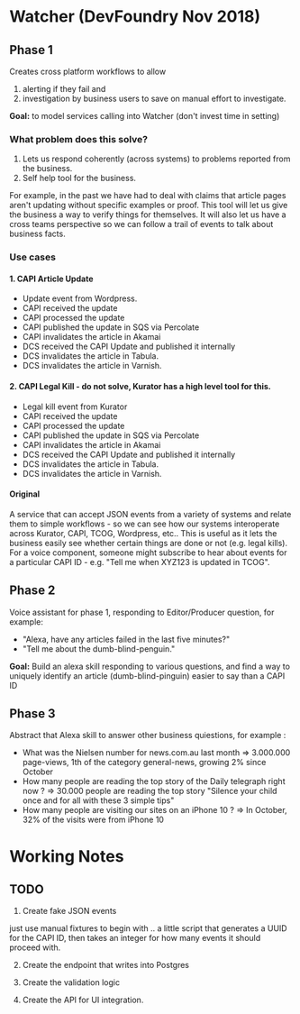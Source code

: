 # Watcher (DevFoundry Nov 2018)


## Phase 1

Creates cross platform workflows to allow

1. alerting if they fail and
2. investigation by business users to save on manual effort to investigate.

**Goal:** to model services calling into Watcher (don't invest time in setting)

### What problem does this solve?

1. Lets us respond coherently (across systems) to problems reported from the business.
2. Self help tool for the business.

For example, in the past we have had to deal with claims that article pages aren't updating without specific examples or proof. This tool will let us give the business a way to verify things for themselves. It will also let us have a cross teams perspective so we can follow a trail of events to talk about business facts.

### Use cases

#### 1. CAPI Article Update

* Update event from Wordpress.
* CAPI received the update
* CAPI processed the update
* CAPI published the update in SQS via Percolate
* CAPI invalidates the article in Akamai
* DCS received the CAPI Update and published it internally
* DCS invalidates the article in Tabula.
* DCS invalidates the article in Varnish.

#### 2. CAPI Legal Kill - do not solve, Kurator has a high level tool for this.

* Legal kill event from Kurator
* CAPI received the update
* CAPI processed the update
* CAPI published the update in SQS via Percolate
* CAPI invalidates the article in Akamai
* DCS received the CAPI Update and published it internally
* DCS invalidates the article in Tabula.
* DCS invalidates the article in Varnish.


#### Original

A service that can accept JSON events from a variety of systems and relate them to simple workflows - so we can see how our systems interoperate across Kurator, CAPI, TCOG, Wordpress, etc.. This is useful as it lets the business easily see whether certain things are done or not (e.g. legal kills). For a voice component, someone might subscribe to hear about events for a particular CAPI ID - e.g. "Tell me when XYZ123 is updated in TCOG".

## Phase 2

Voice assistant for phase 1, responding to Editor/Producer question, for example:

* "Alexa, have any articles failed in the last five minutes?"
* "Tell me about the dumb-blind-penguin."

**Goal:** Build an alexa skill responding to various questions, and find a way to uniquely identify an article (dumb-blind-pinguin) easier to say than a CAPI ID




## Phase 3

Abstract that Alexa skill to answer other business quiestions, for example :

* What was the Nielsen number for news.com.au last month => 3.000.000 page-views, 1th of the category general-news, growing 2% since October
* How many people are reading the top story of the Daily telegraph right now ? => 30.000 people are reading the top story "Silence your child once and for all with these 3 simple tips"
* How many people are visiting our sites on an iPhone 10 ? => In October, 32% of the visits were from iPhone 10



# Working Notes

## TODO

1) Create fake JSON events

just use manual fixtures to begin with .. a little script that generates a UUID for the CAPI ID, then takes an integer for how many events it should proceed with.

2) Create the endpoint that writes into Postgres

3) Create the validation logic

4) Create the API for UI integration.


